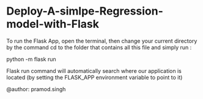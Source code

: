 # Deploy-A-simlpe-Regression-model-with-Flask


To run the Flask App, open the terminal, then change your current directory by the command cd to the folder that contains all this file and simply run :

python -m flask run

Flask run command will automatically search where our application is located (by setting the FLASK_APP environment variable to point to it)



@author: pramod.singh
